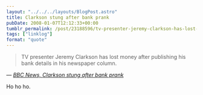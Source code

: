 ```yaml
---
layout: "../../../layouts/BlogPost.astro"
title: Clarkson stung after bank prank
pubDate: 2008-01-07T12:12:33+00:00
tumblr_permalink: /post/23188596/tv-presenter-jeremy-clarkson-has-lost-money-after
tags: ["linklog"]
format: "quote"
---
```


> TV presenter Jeremy Clarkson has lost money after publishing his bank details in his newspaper column.

— <cite>[BBC News, _Clarkson stung after bank prank_](http://news.bbc.co.uk/1/hi/entertainment/7174760.stm)</cite>

Ho ho ho.
